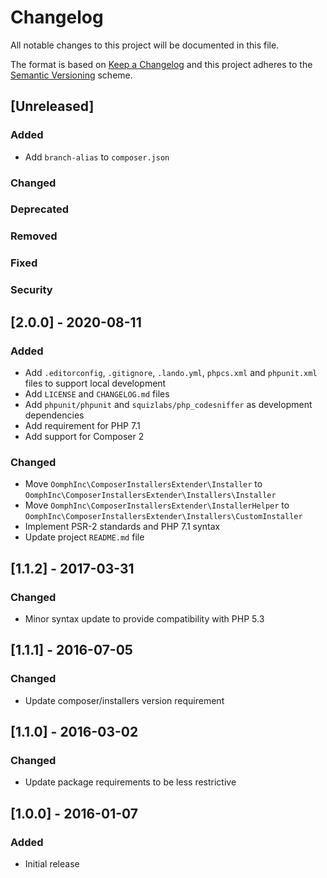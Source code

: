 # Changelog
All notable changes to this project will be documented in this file.

The format is based on [Keep a Changelog][] and this project adheres to the
[Semantic Versioning][] scheme.

[Keep a Changelog]: http://keepachangelog.com
[Semantic Versioning]: https://semver.org

## [Unreleased]
### Added
- Add `branch-alias` to `composer.json`

### Changed

### Deprecated

### Removed

### Fixed

### Security

## [2.0.0] - 2020-08-11
### Added
- Add `.editorconfig`, `.gitignore`, `.lando.yml`, `phpcs.xml` and `phpunit.xml`
  files to support local development
- Add `LICENSE` and `CHANGELOG.md` files
- Add `phpunit/phpunit` and `squizlabs/php_codesniffer` as development
  dependencies
- Add requirement for PHP 7.1
- Add support for Composer 2

### Changed
- Move `OomphInc\ComposerInstallersExtender\Installer` to
  `OomphInc\ComposerInstallersExtender\Installers\Installer`
- Move `OomphInc\ComposerInstallersExtender\InstallerHelper` to
  `OomphInc\ComposerInstallersExtender\Installers\CustomInstaller`
- Implement PSR-2 standards and PHP 7.1 syntax
- Update project `README.md` file

## [1.1.2] - 2017-03-31
### Changed
- Minor syntax update to provide compatibility with PHP 5.3

## [1.1.1] - 2016-07-05
### Changed
- Update composer/installers version requirement

## [1.1.0] - 2016-03-02
### Changed
- Update package requirements to be less restrictive

## [1.0.0] - 2016-01-07
### Added
- Initial release
